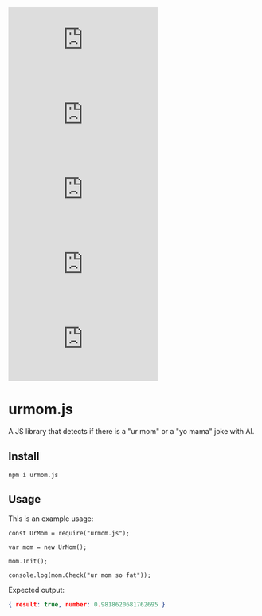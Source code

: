 [![GitHub issues](https://img.shields.io/github/issues/urmomjs/urmom.js?style=for-the-badge)](https://github.com/urmomjs/urmom.js/issues)
[![GitHub forks](https://img.shields.io/github/forks/urmomjs/urmom.js?style=for-the-badge)](https://github.com/urmomjs/urmom.js/network)
[![GitHub stars](https://img.shields.io/github/stars/urmomjs/urmom.js?style=for-the-badge)](https://github.com/urmomjs/urmom.js/stargazers)
![urmom.js](https://img.shields.io/npm/v/urmom.js?style=for-the-badge)
![urmom.js](https://img.shields.io/npm/dw/urmom.js?style=for-the-badge)

# urmom.js
A JS library that detects if there is a "ur mom" or a "yo mama" joke with AI.
## Install
```
npm i urmom.js
```
## Usage
This is an example usage:
```JS
const UrMom = require("urmom.js");

var mom = new UrMom();

mom.Init();

console.log(mom.Check("ur mom so fat"));
```
Expected output:
```JSON
{ result: true, number: 0.9818620681762695 }
```
